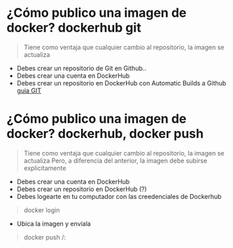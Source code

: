 # ¿Cómo publico una imagen de docker? dockerhub git
> Tiene como ventaja que cualquier cambio al repositorio, la imagen se actualiza
 - Debes crear un repositorio de Git en Github..
 - Debes crear una cuenta en DockerHub
 - Debes crear un repositorio en DockerHub con Automatic Builds a Github
[guia GIT](../CheatCheat/GIT.md)

# ¿Cómo publico una imagen de docker? dockerhub, docker push
> Tiene como ventaja que cualquier cambio al repositorio, la imagen se actualiza
> Pero, a diferencia del anterior, la imagen debe subirse explicitamente 
 - Debes crear una cuenta en DockerHub
 - Debes crear un repositorio en DockerHub (?)
 - Debes logearte en tu computador con las creedenciales de Dockerhub
> docker login
 - Ubica la imagen y enviala
> docker push <autor>/<nombreImagen>:<version>
